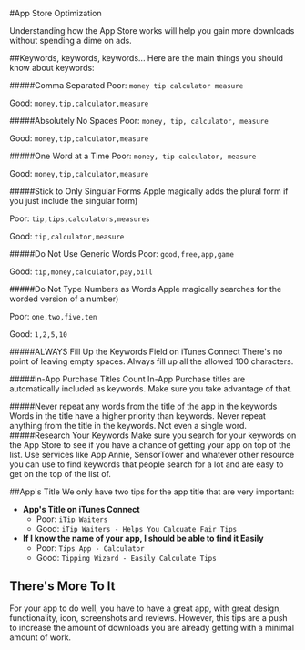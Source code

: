 #App Store Optimization

Understanding how the App Store works will help you gain more downloads without spending a dime on ads.

##Keywords, keywords, keywords...
Here are the main things you should know about keywords:

#####Comma Separated
Poor: `money tip calculator measure`

Good: `money,tip,calculator,measure`

#####Absolutely No Spaces
Poor: `money, tip, calculator, measure`

Good: `money,tip,calculator,measure`

#####One Word at a Time
Poor: `money, tip calculator, measure`

Good: `money,tip,calculator,measure`

#####Stick to Only Singular Forms
Apple magically adds the plural form if you just include the singular form)

Poor: `tip,tips,calculators,measures`

Good: `tip,calculator,measure`

#####Do Not Use Generic Words
Poor: `good,free,app,game`

Good: `tip,money,calculator,pay,bill`

#####Do Not Type Numbers as Words
Apple magically searches for the worded version of a number)

Poor: `one,two,five,ten`

Good: `1,2,5,10`

#####ALWAYS Fill Up the Keywords Field on iTunes Connect
There's no point of leaving empty spaces. Always fill up all the allowed 100 characters.

#####In-App Purchase Titles Count
In-App Purchase titles are automatically included as keywords. Make sure you take advantage of that.

#####Never repeat any words from the title of the app in the keywords
Words in the title have a higher priority than keywords. Never repeat anything from the title in the keywords. Not even a single word.
#####Research Your Keywords
Make sure you search for your keywords on the App Store to see if you have a chance of getting your app on top of the list. Use services like App Annie, SensorTower and whatever other resource you can use to find keywords that people search for a lot and are easy to get on the top of the list of.


##App's Title
We only have two tips for the app title that are very important:

+ **App's Title on iTunes Connect**
	+ Poor: `iTip Waiters`
	+ Good: `iTip Waiters - Helps You Calcuate Fair Tips`
+ **If I know the name of your app, I should be able to find it Easily**
	+ Poor: `Tips App - Calculator`
	+ Good: `Tipping Wizard - Easily Calculate Tips`
	

## There's More To It
For your app to do well, you have to have a great app, with great design, functionality, icon, screenshots and reviews. However, this tips are a push to increase the amount of downloads you are already getting with a minimal amount of work.
